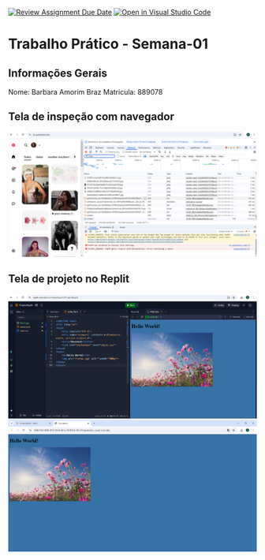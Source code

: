 [![Review Assignment Due Date](https://classroom.github.com/assets/deadline-readme-button-22041afd0340ce965d47ae6ef1cefeee28c7c493a6346c4f15d667ab976d596c.svg)](https://classroom.github.com/a/SEqSgEYu)
[![Open in Visual Studio Code](https://classroom.github.com/assets/open-in-vscode-2e0aaae1b6195c2367325f4f02e2d04e9abb55f0b24a779b69b11b9e10269abc.svg)](https://classroom.github.com/online_ide?assignment_repo_id=18228737&assignment_repo_type=AssignmentRepo)
# Trabalho Prático - Semana-01

## Informações Gerais
Nome: Barbara Amorim Braz
Matricula: 889078

## Tela de inspeção com navegador
![alt text](FerramentasDesenvolvedor.png)

## Tela de projeto no Replit
![alt text](ProjetoReplit.png)
![alt text](ResultadoNavegador.png)
